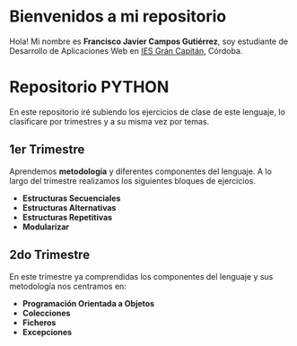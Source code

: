 # Bienvenidos a mi repositorio

Hola! Mi nombre es **Francisco Javier Campos Gutiérrez**, soy estudiante de Desarrollo de Aplicaciones Web en [IES Grán Capitán](https://informatica.iesgrancapitan.org/), Córdoba.

# Repositorio PYTHON

 En este repositorio iré subiendo los ejercicios de clase de este lenguaje, lo clasificare por trimestres y a su misma vez por temas.

 

## 1er Trimestre

Aprendemos **metodología** y diferentes componentes del lenguaje. A lo largo del trimestre realizamos los siguientes bloques de ejercicios.

 - **Estructuras Secuenciales**
 - **Estructuras Alternativas**
 - **Estructuras Repetitivas**
 - **Modularizar**

## 2do Trimestre

En este trimestre ya comprendidas los componentes del lenguaje y sus metodología nos centramos en:


 - **Programación Orientada a Objetos**
 - **Colecciones**
 - **Ficheros**
 - **Excepciones**
